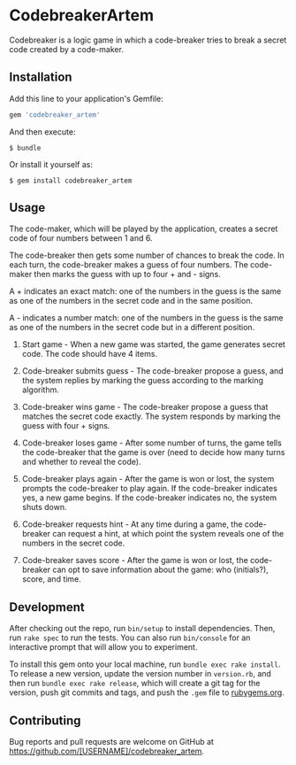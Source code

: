 # CodebreakerArtem

Codebreaker is a logic game in which a code-breaker tries to break a secret code created by a code-maker.

## Installation

Add this line to your application's Gemfile:

```ruby
gem 'codebreaker_artem'
```

And then execute:

    $ bundle

Or install it yourself as:

    $ gem install codebreaker_artem

## Usage

The code-maker, which will be played by the application, creates a secret code of four numbers between 1 and 6.

The code-breaker then gets some number of chances to break the code. In each turn, the code-breaker makes a guess of four numbers. The code-maker then marks the guess with up to four + and - signs.

A + indicates an exact match: one of the numbers in the guess is the same as one of the numbers in the secret code and in the same position.

A - indicates a number match: one of the numbers in the guess is the same as one of the numbers in the secret code but in a different position.

1. Start game - When a new game was started, the game generates secret code. The code should have 4 items.

2. Code-breaker submits guess - The code-breaker propose a guess, and the system replies by marking the guess according to the marking algorithm.

3. Code-breaker wins game - The code-breaker propose a guess that matches the secret code exactly. The system responds by marking the guess with four + signs.

4. Code-breaker loses game - After some number of turns, the game tells the code-breaker that the game is over (need to decide how many turns and whether to reveal the code).

5. Code-breaker plays again - After the game is won or lost, the system prompts the code-breaker to play again. If the code-breaker indicates yes, a new game begins. If the code-breaker indicates no, the system shuts down.

6. Code-breaker requests hint - At any time during a game, the code-breaker can request a hint, at which point the system reveals one of the numbers in the secret code.

7. Code-breaker saves score - After the game is won or lost, the code-breaker can opt to save information about the game: who (initials?), score, and time.

## Development

After checking out the repo, run `bin/setup` to install dependencies. Then, run `rake spec` to run the tests. You can also run `bin/console` for an interactive prompt that will allow you to experiment.

To install this gem onto your local machine, run `bundle exec rake install`. To release a new version, update the version number in `version.rb`, and then run `bundle exec rake release`, which will create a git tag for the version, push git commits and tags, and push the `.gem` file to [rubygems.org](https://rubygems.org).

## Contributing

Bug reports and pull requests are welcome on GitHub at https://github.com/[USERNAME]/codebreaker_artem.
